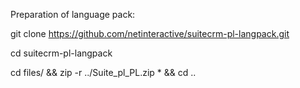 Preparation of language pack:

git clone https://github.com/netinteractive/suitecrm-pl-langpack.git

cd suitecrm-pl-langpack

cd files/ &&  zip -r ../Suite_pl_PL.zip * && cd ..

